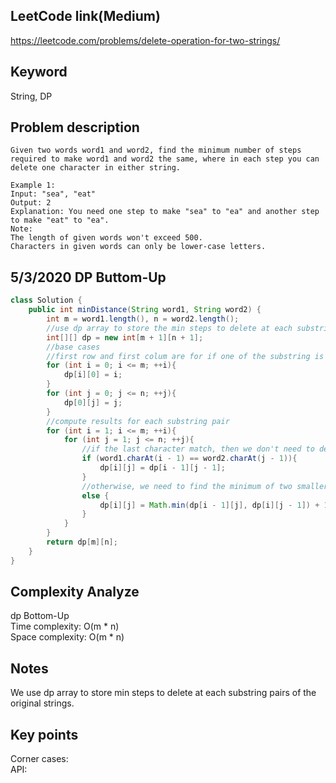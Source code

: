 ## LeetCode link(Medium)
https://leetcode.com/problems/delete-operation-for-two-strings/

## Keyword
String, DP

## Problem description
```
Given two words word1 and word2, find the minimum number of steps required to make word1 and word2 the same, where in each step you can delete one character in either string.

Example 1:
Input: "sea", "eat"
Output: 2
Explanation: You need one step to make "sea" to "ea" and another step to make "eat" to "ea".
Note:
The length of given words won't exceed 500.
Characters in given words can only be lower-case letters.
```

## 5/3/2020 DP Buttom-Up
```java
class Solution {
    public int minDistance(String word1, String word2) {
        int m = word1.length(), n = word2.length();
        //use dp array to store the min steps to delete at each substring pairs
        int[][] dp = new int[m + 1][n + 1];
        //base cases
        //first row and first colum are for if one of the substring is empty. We have to delete the entire other substring
        for (int i = 0; i <= m; ++i){
            dp[i][0] = i;
        }
        for (int j = 0; j <= n; ++j){
            dp[0][j] = j;
        }
        //compute results for each substring pair
        for (int i = 1; i <= m; ++i){
            for (int j = 1; j <= n; ++j){
                //if the last character match, then we don't need to delete extra characters compared to the substrings without the last character
                if (word1.charAt(i - 1) == word2.charAt(j - 1)){
                    dp[i][j] = dp[i - 1][j - 1];
                }
                //otherwise, we need to find the minimum of two smaller substirng pair's result and add the extra step to delete one of the last character.
                else {
                    dp[i][j] = Math.min(dp[i - 1][j], dp[i][j - 1]) + 1;
                }
            }
        }
        return dp[m][n];
    }
}
```

## Complexity Analyze
dp Bottom-Up\
Time complexity: O(m * n)\
Space complexity: O(m * n)

## Notes
We use dp array to store min steps to delete at each substring pairs of the original strings.

## Key points
Corner cases: \
API: